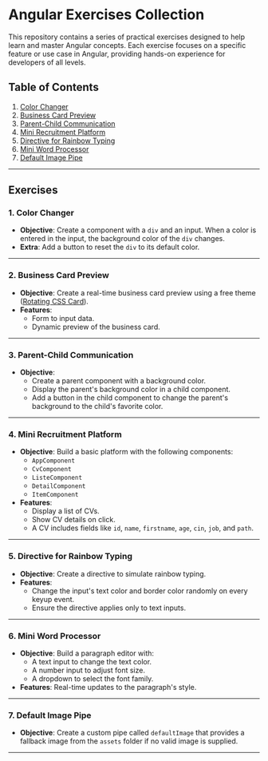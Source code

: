 # Angular Exercises Collection  

This repository contains a series of practical exercises designed to help learn and master Angular concepts. Each exercise focuses on a specific feature or use case in Angular, providing hands-on experience for developers of all levels.  

## Table of Contents  

1. [Color Changer](#color-changer)  
2. [Business Card Preview](#business-card-preview)  
3. [Parent-Child Communication](#parent-child-communication)  
4. [Mini Recruitment Platform](#mini-recruitment-platform)  
5. [Directive for Rainbow Typing](#directive-for-rainbow-typing)  
6. [Mini Word Processor](#mini-word-processor)  
7. [Default Image Pipe](#default-image-pipe)  

---

## Exercises  

### 1. Color Changer  
- **Objective**: Create a component with a `div` and an input. When a color is entered in the input, the background color of the `div` changes.  
- **Extra**: Add a button to reset the `div` to its default color.  

---

### 2. Business Card Preview  
- **Objective**: Create a real-time business card preview using a free theme ([Rotating CSS Card](https://www.creative-tim.com/product/rotating-css-card)).  
- **Features**:  
  - Form to input data.  
  - Dynamic preview of the business card.  

---

### 3. Parent-Child Communication  
- **Objective**:  
  - Create a parent component with a background color.  
  - Display the parent's background color in a child component.  
  - Add a button in the child component to change the parent's background to the child's favorite color.  

---

### 4. Mini Recruitment Platform  
- **Objective**: Build a basic platform with the following components:  
  - `AppComponent`  
  - `CvComponent`  
  - `ListeComponent`  
  - `DetailComponent`  
  - `ItemComponent`  
- **Features**:  
  - Display a list of CVs.  
  - Show CV details on click.  
  - A CV includes fields like `id`, `name`, `firstname`, `age`, `cin`, `job`, and `path`.  

---

### 5. Directive for Rainbow Typing  
- **Objective**: Create a directive to simulate rainbow typing.  
- **Features**:  
  - Change the input's text color and border color randomly on every keyup event.  
  - Ensure the directive applies only to text inputs.  

---

### 6. Mini Word Processor  
- **Objective**: Build a paragraph editor with:  
  - A text input to change the text color.  
  - A number input to adjust font size.  
  - A dropdown to select the font family.  
- **Features**: Real-time updates to the paragraph's style.  

---

### 7. Default Image Pipe  
- **Objective**: Create a custom pipe called `defaultImage` that provides a fallback image from the `assets` folder if no valid image is supplied.  

---

